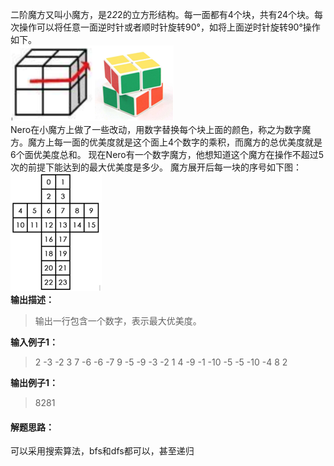二阶魔方又叫小魔方，是2*2*2的立方形结构。每一面都有4个块，共有24个块。每次操作可以将任意一面逆时针或者顺时针旋转90°，如将上面逆时针旋转90°操作如下。  
![](pictures/魔方优美度1.png)  
Nero在小魔方上做了一些改动，用数字替换每个块上面的颜色，称之为数字魔方。魔方上每一面的优美度就是这个面上4个数字的乘积，而魔方的总优美度就是6个面优美度总和。
现在Nero有一个数字魔方，他想知道这个魔方在操作不超过5次的前提下能达到的最大优美度是多少。
魔方展开后每一块的序号如下图：
![](pictures/魔方优美度2.png)  
<B>输出描述：</b>
> 输出一行包含一个数字，表示最大优美度。  

<B>输入例子1：</b>
> 2 -3 -2 3 7 -6 -6 -7 9 -5 -9 -3 -2 1 4 -9 -1 -10 -5 -5 -10 -4 8 2

<B>输出例子1：</b>
> 8281

#### 解题思路：
可以采用搜索算法，bfs和dfs都可以，甚至递归